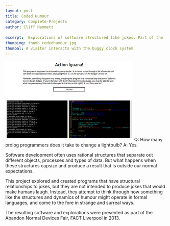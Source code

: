 ```yaml
---
layout: post
title: Coded Humour
category: Complete-Projects
author: Cliff Hammett

excerpt:  Explorations of software structured like jokes. Part of the 'Jokes in Systems' series.
thumbimg: thumb_codedhumour.jpg
thumbal: A visitor interacts with the buggy clock system
---
```


![The buggy software Action Iguana](/resources/img/project_codedhumour.jpg)
Q: How many prolog programmers does it take to change a lightbulb?
A: Yes.

Software development often uses rational structures that separate out different objects, processes and types of data. But what happens when these structures capsize and produce a result that is outside our normal expectations.

This project explored and created programs that have structural relationships to jokes, but they are not intended to produce jokes that would make humans laugh. Instead, they attempt to think through how something like the structures and dynamics of humour might operate in formal languages, and come to the fore in strange and surreal ways.

The resulting software and explorations were presented as part of the Abandon Normal Devices Fair, FACT Liverpool in 2013.
